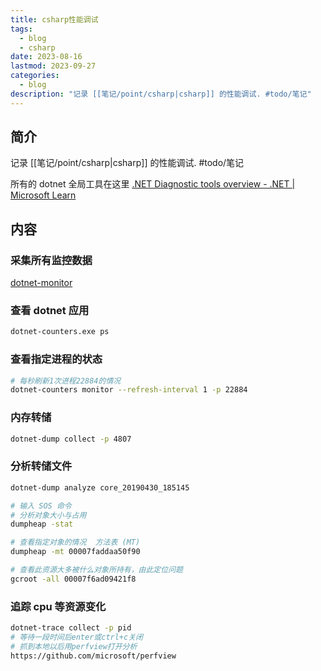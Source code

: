 ```yaml
---
title: csharp性能调试
tags:
  - blog
  - csharp
date: 2023-08-16
lastmod: 2023-09-27
categories:
  - blog
description: "记录 [[笔记/point/csharp|csharp]] 的性能调试. #todo/笔记"
---
```


## 简介

记录 [[笔记/point/csharp|csharp]] 的性能调试. #todo/笔记

所有的 dotnet 全局工具在这里 [.NET Diagnostic tools overview - .NET | Microsoft Learn](https://learn.microsoft.com/en-us/dotnet/core/diagnostics/tools-overview)

## 内容

### 采集所有监控数据

[dotnet-monitor](https://learn.microsoft.com/en-us/dotnet/core/diagnostics/dotnet-monitor)

### 查看 dotnet 应用

```bash
dotnet-counters.exe ps
```

### 查看指定进程的状态

```bash
# 每秒刷新1次进程22884的情况
dotnet-counters monitor --refresh-interval 1 -p 22884
```

### 内存转储

```bash
dotnet-dump collect -p 4807
```

### 分析转储文件

```bash
dotnet-dump analyze core_20190430_185145

# 输入 SOS 命令
# 分析对象大小与占用
dumpheap -stat

# 查看指定对象的情况  方法表 (MT)
dumpheap -mt 00007faddaa50f90

# 查看此资源大多被什么对象所持有，由此定位问题
gcroot -all 00007f6ad09421f8
```

### 追踪 cpu 等资源变化

```bash
dotnet-trace collect -p pid
# 等待一段时间后enter或ctrl+c关闭
# 抓到本地以后用perfview打开分析
https://github.com/microsoft/perfview
```
